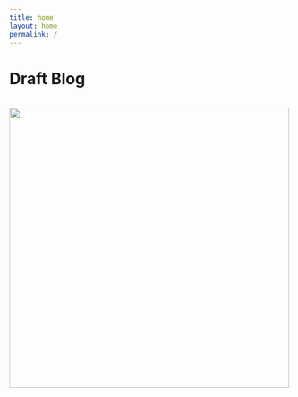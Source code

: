 ```yaml
---
title: home
layout: home
permalink: /
---
```


# Draft Blog

<br>
<img src="figs/fifty-four.png" style="width:500px;length:500px;"/>

